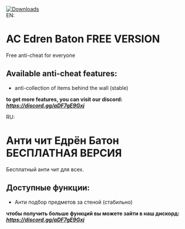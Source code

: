 [![Downloads](https://img.shields.io/github/downloads/Edren-Baton-Team/AntiCheat-Free-EdrenBaton/total?color=brown&label=Downloads&style=for-the-badge)](https://github.com/Edren-Baton-Team/AntiCheat-Free-EdrenBaton/releases)<br>
EN:
# AC Edren Baton FREE VERSION
Free anti-cheat for everyone



## Available anti-cheat features:
- anti-collection of items behind the wall (stable)


**to get more features, you can visit our discord:** ***https://discord.gg/aDF7gE9Gxj***

RU:
# Анти чит Едрён Батон БЕСПЛАТНАЯ ВЕРСИЯ
Бесплатный анти чит для всех.

## Доступные функции:
- Анти подбор предметов за стеной (стабильно)

**чтобы получить больше функций вы можете зайти в наш дискорд:** ***https://discord.gg/aDF7gE9Gxj***

